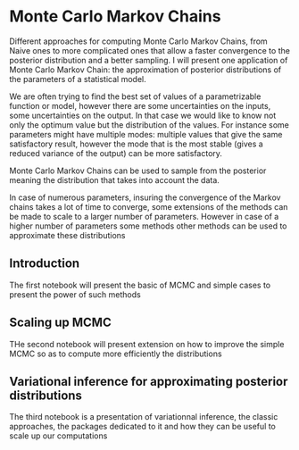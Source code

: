 # Monte Carlo Markov Chains
Different approaches for computing Monte Carlo Markov Chains, from Naive ones to more complicated ones that allow a faster convergence to the posterior distribution and a better sampling. 
I will present one application of Monte Carlo Markov Chain: the approximation of posterior distributions of the parameters of a statistical model.

We are often trying to find the best set of values of a parametrizable function or model, however there are some uncertainties on the inputs, some uncertainties on the output. In that case we would like to know not only the optimum value but the distribution of the values. For instance some parameters might have multiple modes: multiple values that give the same satisfactory result, however the mode that is the most stable (gives a reduced variance of the output) can be more satisfactory.

Monte Carlo Markov Chains can be used to sample from the posterior meaning the distribution that takes into account the data.

In case of numerous parameters, insuring the convergence of the Markov chains takes a lot of time to converge, some extensions of the methods can be made to scale to a larger number of parameters. However in case of a higher number of parameters some methods other methods can be used to approximate these distributions

## Introduction
The first notebook will present the basic of MCMC and simple cases to present the power of such methods

## Scaling up MCMC
THe second notebook will present extension on how to improve the simple MCMC so as to compute more efficiently the distributions

## Variational inference for approximating posterior distributions
The third notebook is a presentation of variationnal inference, the classic approaches, the packages dedicated to it and how they can be useful to scale up our computations
